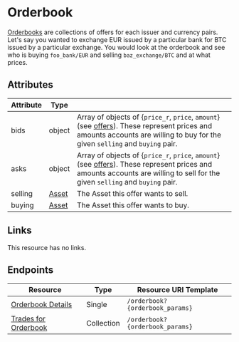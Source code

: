 # Orderbook

[Orderbooks](http://stellar.org/developers/learn/concepts/exchange/) are collections of offers for each issuer and currency pairs.  Let's say you wanted to exchange EUR issued by a particular bank for BTC issued by a particular exchange.  You would look at the orderbook and see who is buying `foo_bank/EUR` and selling `baz_exchange/BTC` and at what prices.

## Attributes
| Attribute    | Type             |                                                                                                                        |
|--------------|------------------|------------------------------------------------------------------------------------------------------------------------|
| bids | object     |  Array of objects of {`price_r`, `price`, `amount`} (see [offers][]).  These represent prices and amounts accounts are willing to buy for the given `selling` and `buying` pair. |
| asks | object |  Array of objects of {`price_r`, `price`, `amount`} (see [offers][]).  These represent prices and amounts accounts are willing to sell for the given `selling` and `buying` pair.|
| selling | [Asset][] | The Asset this offer wants to sell.|
| buying | [Asset][] | The Asset this offer wants to buy.|

## Links

This resource has no links.


## Endpoints

| Resource                 | Type       | Resource URI Template                |
|--------------------------|------------|--------------------------------------|
| [Orderbook Details][]       | Single | `/orderbook?{orderbook_params}`       |
| [Trades for Orderbook][]       | Collection | `/orderbook?{orderbook_params}`       |

[Asset]: http://stellar.org/developers/learn/concepts/assets/
[Orderbook Details]: ../orderbook_details.md
[Trades for Orderbook]: ../trades_for_orderbook.md
[offers]: ./offer.md